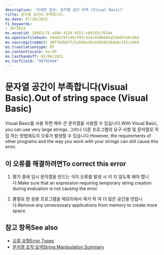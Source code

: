 ```yaml
---
description: '자세한 정보: 문자열 공간 부족 (Visual Basic)'
title: 문자열 공간이 부족합니다.
ms.date: 07/20/2015
f1_keywords:
- vbrID14
ms.assetid: 16681c75-a400-422d-9351-c691d3c7614e
ms.openlocfilehash: e9dd3f8f249cf9fc32dc4560465a520d97e8c084
ms.sourcegitcommit: ddf7edb67715a5b9a45e3dd44536dabc153c1de0
ms.translationtype: MT
ms.contentlocale: ko-KR
ms.lasthandoff: 02/06/2021
ms.locfileid: "99795494"
---
```

# <a name="out-of-string-space-visual-basic"></a><span data-ttu-id="237de-103">문자열 공간이 부족합니다(Visual Basic).</span><span class="sxs-lookup"><span data-stu-id="237de-103">Out of string space (Visual Basic)</span></span>

<span data-ttu-id="237de-104">Visual Basic를 사용 하면 매우 큰 문자열을 사용할 수 있습니다.</span><span class="sxs-lookup"><span data-stu-id="237de-104">With Visual Basic, you can use very large strings.</span></span> <span data-ttu-id="237de-105">그러나 다른 프로그램의 요구 사항 및 문자열로 작업 하는 방법에도이 오류가 발생할 수 있습니다.</span><span class="sxs-lookup"><span data-stu-id="237de-105">However, the requirements of other programs and the way you work with your strings can still cause this error.</span></span>  
  
## <a name="to-correct-this-error"></a><span data-ttu-id="237de-106">이 오류를 해결하려면</span><span class="sxs-lookup"><span data-stu-id="237de-106">To correct this error</span></span>  
  
1. <span data-ttu-id="237de-107">평가 중에 임시 문자열을 만드는 식이 오류를 발생 시 키 지 않도록 해야 합니다.</span><span class="sxs-lookup"><span data-stu-id="237de-107">Make sure that an expression requiring temporary string creation during evaluation is not causing the error.</span></span>  
  
2. <span data-ttu-id="237de-108">불필요 한 응용 프로그램을 메모리에서 제거 하 여 더 많은 공간을 만듭니다.</span><span class="sxs-lookup"><span data-stu-id="237de-108">Remove any unnecessary applications from memory to create more space.</span></span>  
  
## <a name="see-also"></a><span data-ttu-id="237de-109">참고 항목</span><span class="sxs-lookup"><span data-stu-id="237de-109">See also</span></span>

- [<span data-ttu-id="237de-110">오류 유형</span><span class="sxs-lookup"><span data-stu-id="237de-110">Error Types</span></span>](../../programming-guide/language-features/error-types.md)
- [<span data-ttu-id="237de-111">문자열 조작 요약</span><span class="sxs-lookup"><span data-stu-id="237de-111">String Manipulation Summary</span></span>](../keywords/string-manipulation-summary.md)
